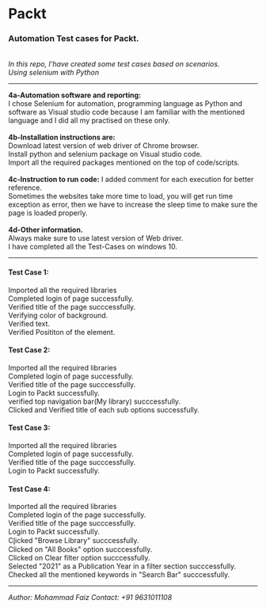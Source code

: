 # Packt
<h3>Automation Test cases for Packt.</h3>
<br>
<i>In this repo, I'have created some test cases based on scenarios.
<br>
Using selenium with Python </i>
<hr>

<b>4a-Automation software and reporting:</b>
<br>
I chose Selenium for automation, programming language as Python and software as Visual studio code because I am familiar with the mentioned language and I did all my practised on these only.
<br><br>
<b>4b-Installation instructions are:</b>
<br>
Download latest version of web driver of Chrome browser.
<br>
Install python and selenium package on Visual studio code.
<br>
Import all the required packages mentioned on the top of code/scripts.
<br><br>
<b>4c-Instruction to run code:</b>
I added comment for each execution for better reference.
<br>
Sometimes the websites take more time to load, you will get run time exception as error, then we have to increase the sleep time to make sure the page is loaded properly.
<br><br>
<b>4d-Other information.</b>
<br>
Always make sure to use latest version of Web driver.
<br>
I have completed all the Test-Cases on windows 10.
<hr>


<h4>Test Case 1:</h4>
Imported all the required libraries
<br>
Completed login of page successfully.
<br>
Verified title of the page succcessfully.
<br>
Verifying color of background.
<br>
Verified text.
<br>
Verified Posititon of the element.
<br>


<h4>Test Case 2:</h4>
Imported all the required libraries
<br>
Completed login of page successfully.
<br>
Verified title of the page succcessfully.
<br>
Login to Packt successfully.
<br>
verified top navigation bar(My library) succcessfully.
<br>
Clicked and Verified title of each sub options successfully.
<br>

<h4>Test Case 3:</h4>
Imported all the required libraries
<br>
Completed login of page successfully.
<br>
Verified title of the page succcessfully.
<br>
Login to Packt successfully.
<br>

<h4>Test Case 4:</h4>
Imported all the required libraries
<br>
Completed login of the page successfully.
<br>
Verified title of the page succcessfully.
<br>
Login to Packt successfully.
<br>
Cl̥icked "Browse Library" succcessfully.
<br>
Clicked on "All Books" option succcessfully.
<br>
Clicked on Clear filter option succcessfully.
<br>
Selected "2021" as a Publication Year in a filter section succcessfully.
<br>
Checked all the mentioned keywords in "Search Bar" succcessfully.
<br>
<hr>

<address>
Author: Mohammad Faiz
Contact: +91 9631011108
</address>

